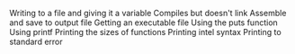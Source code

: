 Writing to a file and giving it a variable
Compiles but doesn't link
Assemble and save to output file
Getting an executable file
Using the puts function
Using printf
Printing the sizes of functions
Printing intel syntax
Printing to standard error
